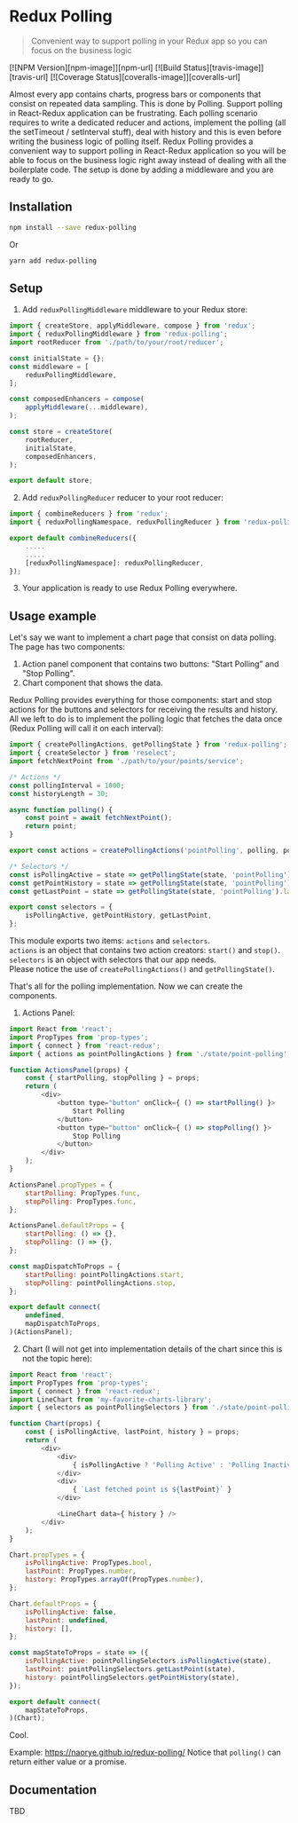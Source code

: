 # Redux Polling
> Convenient way to support polling in your Redux app so you can focus on the business logic

[![NPM Version][npm-image]][npm-url]
[![Build Status][travis-image]][travis-url]
[![Coverage Status][coveralls-image]][coveralls-url]
<!-- [![Downloads Stats][npm-downloads]][npm-url] -->

Almost every app contains charts, progress bars or components that consist on repeated data sampling. This is done by Polling. Support polling in React-Redux application can be frustrating. Each polling scenario requires to write a dedicated reducer and actions, implement the polling (all the setTimeout / setInterval stuff), deal with history and this is even before writing the business logic of polling itself. 
Redux Polling provides a convenient way to support polling in React-Redux application so you will be able to focus on the business logic right away instead of dealing with all the boilerplate code. The setup is done by adding a middleware and you are ready to go.

## Installation

```sh
npm install --save redux-polling
```
Or
```sh
yarn add redux-polling
```

## Setup

1. Add `reduxPollingMiddleware` middleware to your Redux store:
```javascript store.js
import { createStore, applyMiddleware, compose } from 'redux';
import { reduxPollingMiddleware } from 'redux-polling';
import rootReducer from './path/to/your/root/reducer';

const initialState = {};
const middleware = [
    reduxPollingMiddleware,
];

const composedEnhancers = compose(
    applyMiddleware(...middleware),
);

const store = createStore(
    rootReducer,
    initialState,
    composedEnhancers,
);

export default store;
```

2. Add `reduxPollingReducer` reducer to your root reducer:
```javascript reducers.js
import { combineReducers } from 'redux';
import { reduxPollingNamespace, reduxPollingReducer } from 'redux-polling';

export default combineReducers({
    .....
    .....
    [reduxPollingNamespace]: reduxPollingReducer,
});
```

3. Your application is ready to use Redux Polling everywhere.

## Usage example

Let's say we want to implement a chart page that consist on data polling. The page has two components:
1. Action panel component that contains two buttons: "Start Polling" and "Stop Polling".
2. Chart component that shows the data.
   
Redux Polling provides everything for those components: start and stop actions for the buttons and selectors for receiving the results and history. All we left to do is to implement the polling logic that fetches the data once (Redux Polling will call it on each interval):

```javascript point-polling.js
import { createPollingActions, getPollingState } from 'redux-polling';
import { createSelector } from 'reselect';
import fetchNextPoint from './path/to/your/points/service';

/* Actions */
const pollingInterval = 1000;
const historyLength = 30;

async function polling() {
    const point = await fetchNextPoint();
    return point;
}

export const actions = createPollingActions('pointPolling', polling, pollingInterval, historyLength);

/* Selectors */
const isPollingActive = state => getPollingState(state, 'pointPolling').isActive;
const getPointHistory = state => getPollingState(state, 'pointPolling').history;
const getLastPoint = state => getPollingState(state, 'pointPolling').lastEntry;

export const selectors = {
    isPollingActive, getPointHistory, getLastPoint,
};
```

This module exports two items: `actions` and `selectors`.   
`actions` is an object that contains two action creators: `start()` and `stop()`.   
`selectors` is an object with selectors that our app needs.   
Please notice the use of `createPollingActions()` and `getPollingState()`.

That's all for the polling implementation. Now we can create the components.
1. Actions Panel:
```javascript actions-panel.jsx
import React from 'react';
import PropTypes from 'prop-types';
import { connect } from 'react-redux';
import { actions as pointPollingActions } from './state/point-polling';

function ActionsPanel(props) {
    const { startPolling, stopPolling } = props;
    return (
        <div>
            <button type="button" onClick={ () => startPolling() }>
                Start Polling
            </button>
            <button type="button" onClick={ () => stopPolling() }>
                Stop Polling
            </button>
        </div>
    );
}

ActionsPanel.propTypes = {
    startPolling: PropTypes.func,
    stopPolling: PropTypes.func,
};

ActionsPanel.defaultProps = {
    startPolling: () => {},
    stopPolling: () => {},
};

const mapDispatchToProps = {
    startPolling: pointPollingActions.start,
    stopPolling: pointPollingActions.stop,
};

export default connect(
    undefined,
    mapDispatchToProps,
)(ActionsPanel);
```
2. Chart (I will not get into implementation details of the chart since this is not the topic here):
```javascript chart.jsx
import React from 'react';
import PropTypes from 'prop-types';
import { connect } from 'react-redux';
import LineChart from 'my-favorite-charts-library';
import { selectors as pointPollingSelectors } from './state/point-polling';

function Chart(props) {
    const { isPollingActive, lastPoint, history } = props;
    return (
        <div>
            <div>
                { isPollingActive ? 'Polling Active' : 'Polling Inactive' }
            </div>
            <div>
                { `Last fetched point is ${lastPoint}` }
            </div>

            <LineChart data={ history } />
        </div>
    );
}

Chart.propTypes = {
    isPollingActive: PropTypes.bool,
    lastPoint: PropTypes.number,
    history: PropTypes.arrayOf(PropTypes.number),
};

Chart.defaultProps = {
    isPollingActive: false,
    lastPoint: undefined,
    history: [],
};

const mapStateToProps = state => ({
    isPollingActive: pointPollingSelectors.isPollingActive(state),
    lastPoint: pointPollingSelectors.getLastPoint(state),
    history: pointPollingSelectors.getPointHistory(state),
});

export default connect(
    mapStateToProps,
)(Chart);
```

Cool.



Example: https://naorye.github.io/redux-polling/
Notice that `polling()` can return either value or a promise.   


## Documentation
TBD
